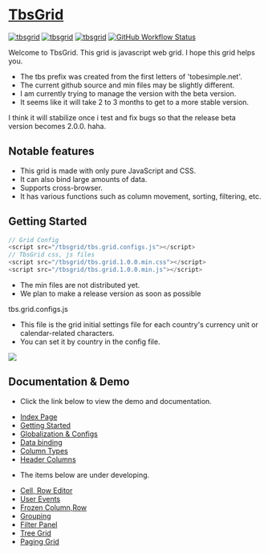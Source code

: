 # [TbsGrid](https://tobesimple.net)
<p>
<a href="https://tobesimple.net/" target="_blank"><img alt="tbsgrid" src="https://img.shields.io/badge/Html-CSS-blue"></a> 
<a href="https://tobesimple.net/" target="_blank"><img alt="tbsgrid" src="https://img.shields.io/badge/Pure-Javascript-blue"></a> 
<a href="https://tobesimple.net/" target="_blank"><img alt="tbsgrid" src="https://img.shields.io/badge/Web-Grid-blue"></a>
<a href="https://tobesimple.net/"><img alt="GitHub Workflow Status" src="https://img.shields.io/badge/build-1.0.beta-blue"></a>
</p>

Welcome to TbsGrid.
This grid is javascript web grid.
I hope this grid helps you.

- The tbs prefix was created from the first letters of 'tobesimple.net'.
- The current github source and min files may be slightly different.
- I am currently trying to manage the version with the beta version.
- It seems like it will take 2 to 3 months to get to a more stable version.
 
I think it will stabilize once i test and fix bugs so that the release beta version becomes 2.0.0. haha.

## Notable features

- This grid is made with only pure JavaScript and CSS.
- It can also bind large amounts of data.
- Supports cross-browser.
- It has various functions such as column movement, sorting, filtering, etc.


## Getting Started

```javascript
// Grid Config 
<script src="/tbsgrid/tbs.grid.configs.js"></script>
// TbsGrid css, js files
<script src="/tbsgrid/tbs.grid.1.0.0.min.css"></script>
<script src="/tbsgrid/tbs.grid.1.0.0.min.js"></script>
```
- The min files are not distributed yet.
- We plan to make a release version as soon as possible

tbs.grid.configs.js

- This file is the grid initial settings file for each country's currency unit or calendar-related characters.
- You can set it by country in the config file.

<img src="https://tobesimple7.github.io/img/readme/100.png">

## Documentation & Demo

- Click the link below to view the demo and documentation.

* [Index Page](https://tobesimple.net)
* [Getting Started](https://tobesimple.net/page70/page70_001.php)
* [Globalization & Configs](https://tobesimple.net/page70/page70_003.php)
* [Data binding](https://tobesimple.net/page71/page71_001.php)
* [Column Types](https://tobesimple.net/page72/page72_001.php)
* [Header Columns](https://tobesimple.net/page73/page73_002.php)

- The items below are under developing.

* [Cell, Row Editor](https://tobesimple.net/page74/page74_001.php)
* [User Events](https://tobesimple.net/page75/page75_001.php)  
* [Frozen Column,Row](https://tobesimple.net/page76/page76_001.php)
* [Grouping](https://tobesimple.net/page78/page78_001.php)
* [Filter Panel](https://tobesimple.net/page79/page79_001.php)
* [Tree Grid](https://tobesimple.net/page81/page81_001.php)
* [Paging Grid](https://tobesimple.net/page82/page82_001.php)

